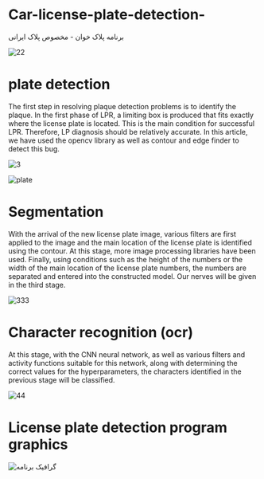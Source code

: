 # Car-license-plate-detection-
برنامه پلاک خوان - مخصوص پلاک ایرانی 



![22](https://user-images.githubusercontent.com/76064876/138587428-2101887a-5d98-43d6-900d-3647c2f96a67.jpg)





# plate detection
The first step in resolving plaque detection problems is to identify the plaque. In the first phase of LPR, a limiting box is produced that fits exactly where the license plate is located. This is the main condition for successful LPR. Therefore, LP diagnosis should be relatively accurate. In this article, we have used the opencv library as well as contour and edge finder to detect this bug.

![3](https://user-images.githubusercontent.com/76064876/138587380-42fa599a-b1a7-45f4-80d4-d0072ed3b6e3.jpg)

![plate](https://user-images.githubusercontent.com/76064876/138587383-3b0cba1b-6250-46c2-84ef-7430a9d87488.jpg)


# Segmentation
With the arrival of the new license plate image, various filters are first applied to the image and the main location of the license plate is identified using the contour. At this stage, more image processing libraries have been used.
Finally, using conditions such as the height of the numbers or the width of the main location of the license plate numbers, the numbers are separated and entered into the constructed model. Our nerves will be given in the third stage.

![333](https://user-images.githubusercontent.com/76064876/138587641-1d828c11-ca47-43b4-8efd-2ce790a0aa9f.JPG)



# Character recognition (ocr)
At this stage, with the CNN neural network, as well as various filters and activity functions suitable for this network, along with determining the correct values for the hyperparameters, the characters identified in the previous stage will be classified.

![44](https://user-images.githubusercontent.com/76064876/138587695-a56b8750-7238-4a59-9155-f941b752e220.JPG)




# License plate detection program graphics

![گرافیک برنامه](https://user-images.githubusercontent.com/76064876/138587773-b2c062a4-7ac2-4965-96ac-49741004ac98.JPG)
















